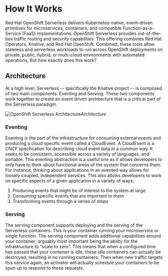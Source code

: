 # How It Works

Red Hat OpenShift Serverless delivers Kubernetes-native, event-driven primitives for microservices, containers, and compatible Function-as-a-Service (FaaS) implementations. OpenShift Serverless provides out-of-the-box traffic routing and security capabilities. This offering combines Red Hat Operators, Knative, and Red Hat OpenShift. Combined, these tools allow stateless and serverless workloads to run across OpenShift deployments on private, public, hybrid, or multi-cloud environments with automated operations. But how exactly does this work?

## Architecture
At a high level, Serverless -- specifically the Knative project -- is composed of two main components: Eventing and Serving.  These two components work together to create an event driven architecture that is a critical part of the Serverless paradigm.

![OpenShift Serverless Architecture](content/images/serverless_eventing_serving.png)*Architecture*

### Eventing
Eventing is the part of the infrastructure for consuming external events and producing a cloud specific event called a CloudEvent.  A CloudEvent is a CNCF specfication for describing cloud event data in a common way.  It seeks to be consistent, accessible across a variety of languages, and portable.  This eventing abstraction is a useful one as it allows developers to only have to think about functional areas of the system that concerns them.  For instance, thinking about applications in an evented way allows for loosely coupled, independent services.  This also allows developers to work on specific aspects of a given application in a variety of ways:

1. Producing events that might be of interest to the system at large
2. Consuming specific events that are important to them
3. Transforming events through a series of steps

### Serving
The serving component supports deploying and the serving of the Serverless containers.  This is your container running your microservice or single function.  The serving component adds additional capabilities around your container; arguably most important being the ability for the infrastructure to "scale to zero".  This means that when a configured time has passed that your container is idle, these idle containers can actually be destroyed, resulting in no running containers.  Then when new traffic targets this service again, an activator will actually schedule your containers to be spun up to respond to these requests.

